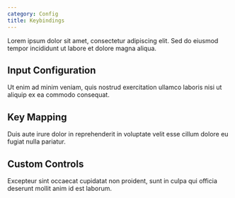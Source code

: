 ```yaml
---
category: Config
title: Keybindings
---
```



Lorem ipsum dolor sit amet, consectetur adipiscing elit. Sed do eiusmod tempor incididunt ut labore et dolore magna aliqua.

## Input Configuration

Ut enim ad minim veniam, quis nostrud exercitation ullamco laboris nisi ut aliquip ex ea commodo consequat.

## Key Mapping

Duis aute irure dolor in reprehenderit in voluptate velit esse cillum dolore eu fugiat nulla pariatur.

## Custom Controls

Excepteur sint occaecat cupidatat non proident, sunt in culpa qui officia deserunt mollit anim id est laborum.
